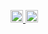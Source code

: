 <p align="left">
  <a href="https://github.com/Ken-K12">
    <img height="20" src="https://komarev.com/ghpvc/?username=Ken-K12" />
  </a>
  <a href="https://github.com/Ken-K12">
    <img height="20" src="https://img.shields.io/github/followers/Ken-K12?label=follow&logo=github&style=flat" />
  </a>
<!--   <a href="http://qiita.com/Ken-K12">
    <img height="20" src="https://qiita-badge.apiapi.app/s/Ken-K12/posts.svg" />
  </a>
  <a href="http://qiita.com/Ken-K12">
    <img height="20" src="https://qiita-badge.apiapi.app/s/Ken-K12/contributions.svg" />
  </a>
  <a href="https://zenn.dev/Ken-K12">
    <img height="20" src="https://badgen.org/img/zenn/Ken-K12/articles?style=plastic" />
  </a> -->
</p>
